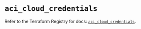 # `aci_cloud_credentials`

Refer to the Terraform Registry for docs: [`aci_cloud_credentials`](https://registry.terraform.io/providers/ciscodevnet/aci/2.17.0/docs/resources/cloud_credentials).
